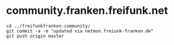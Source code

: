community.franken.freifunk.net
==============================

```
cd ../freifunkfranken-community/
git commit -a -m "updated via netmon.freiunk-franken.de"
git push origin master
```